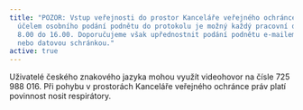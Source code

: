 ```yaml
---
title: "POZOR: Vstup veřejnosti do prostor Kanceláře veřejného ochránce práv za
  účelem osobního podání podnětu do protokolu je možný každý pracovní den od
  8.00 do 16.00. Doporučujeme však upřednostnit podání podnětu e-mailem, poštou
  nebo datovou schránkou."
active: true
---
```

Uživatelé českého znakového jazyka mohou využít videohovor na čísle 725 988 016. Při pohybu v prostorách Kanceláře veřejného ochránce práv platí povinnost nosit respirátory.
